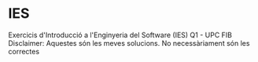 # IES
Exercicis d'Introducció a l'Enginyeria del Software (IES) Q1 - UPC FIB
Disclaimer: Aquestes són les meves solucions. No necessàriament són les correctes
